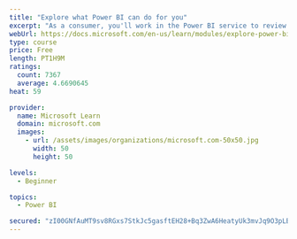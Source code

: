 ```yaml
---
title: "Explore what Power BI can do for you"
excerpt: "As a consumer, you'll work in the Power BI service to review and interact with content that has been shared with you. This module provides the foundational information that you need to work effectively in the Power BI service."
webUrl: https://docs.microsoft.com/en-us/learn/modules/explore-power-bi-service/
type: course
price: Free
length: PT1H9M
ratings:
  count: 7367
  average: 4.6690645
heat: 59

provider:
  name: Microsoft Learn
  domain: microsoft.com
  images:
    - url: /assets/images/organizations/microsoft.com-50x50.jpg
      width: 50
      height: 50

levels:
  - Beginner

topics:
  - Power BI

secured: "zI00GNfAuMT9sv8RGxs7StkJc5gasftEH28+Bq3ZwA6HeatyUk3mvJq9O3pLBl3fN28dARNLvUfxXoZEbhOqWfvi4P9qDkLdD8E1hdMuWaqkbQPwE0lLXdfwioTX+sUyWgVxEh3Bg8avPeRNpVCnA6XU+vv3v5AHtIrwh6JLXN5OboC7PrNVDyH5qCEbkq9CbRML3JuIya8PsnogDZN14D7w+dtKdr21MA29ZXPO5ddoyfrRaRVUlo1LQbv0hQ+j2QQljzYMF6jTcMdSY7Xv5ilkhO7HvHPIcEeaMfLInXVJlsJn5LUz1KhU1j3jeoeyWK1xeeb+YOl3R4zp6Q8sH9nvzupv9LeqUTrdsjwIG5yOMnAlVGLwG944FhXxiL1v5ggLzlUF5jk2RhRNXD6b8buyfJRywwfhLdR3DXCZ91A=;Y5PahuG8myAwDSrYySgG+Q=="
---
```


